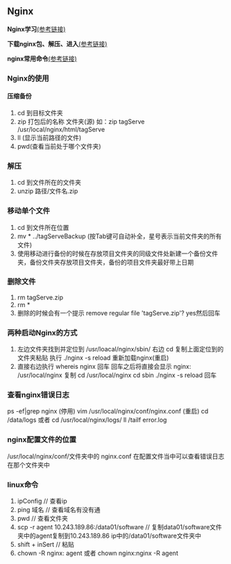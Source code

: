 ## Nginx

**Nginx学习**[(参考链接)](https://www.cnblogs.com/zhuminghui/p/11416672.html)

**下载nginx包、解压、进入**[(参考链接)](https://nginx.org/download/nginx-1.10.1.tar.gz())

**nginx常用命令**[(参考链接)](https://www.cnblogs.com/ouyy/p/9106527.html)

### Nginx的使用

#### 压缩备份

1. cd 到目标文件夹
2. zip 打包后的名称 文件夹(源)
   如：zip tagServe /usr/local/nginx/html/tagServe
3. ll (显示当前路径的文件)
4. pwd(查看当前处于哪个文件夹)

### 解压

1. cd 到文件所在的文件夹
2. unzip 路径/文件名.zip

### 移动单个文件

1. cd 到文件所在位置
2. mv * ../tagServeBackup (按Tab键可自动补全，星号表示当前文件夹的所有文件)
3. 使用移动进行备份的时候在存放项目文件夹的同级文件处新建一个备份文件夹，备份文件夹存放项目文件夹，备份的项目文件夹最好带上日期

### 删除文件

1. rm tagServe.zip
2. rm *
3. 删除的时候会有一个提示 remove regular file 'tagServe.zip'? yes然后回车

### 两种启动Nginx的方式

1. 左边文件夹找到并定位到 /usr/loacal/nginx/sbin/
   右边 cd 复制上面定位到的文件夹粘贴
   执行 ./nginx -s reload 重新加载nginx(重启)
2. 直接右边执行 whereis nginx 回车
   回车之后将直接会显示 nginx: /usr/local/nginx 复制
   cd /usr/local/nginx
   cd sbin
   ./nginx -s reload 回车

### 查看nginx错误日志

ps -ef|grep nginx (停用)
vim /usr/local/nginx/conf/nginx.conf (重启)
cd /data/logs 或者 cd /usr/local/nginx/logs/
ll
/tailf error.log

### nginx配置文件的位置

/usr/local/nginx/conf/文件夹中的 nginx.conf
在配置文件当中可以查看错误日志在那个文件夹中

### linux命令

1. ipConfig // 查看ip
2. ping 域名 // 查看域名有没有通
3. pwd // 查看文件夹
4. scp -r agent 10.243.189.86:/data01/software // 复制data01/software文件夹中的agent复制到10.243.189.86 ip中的/data01/software文件夹中
5. shift + inSert // 粘贴
6. chown -R nginx: agent 或者 chown nginx:nginx -R agent
